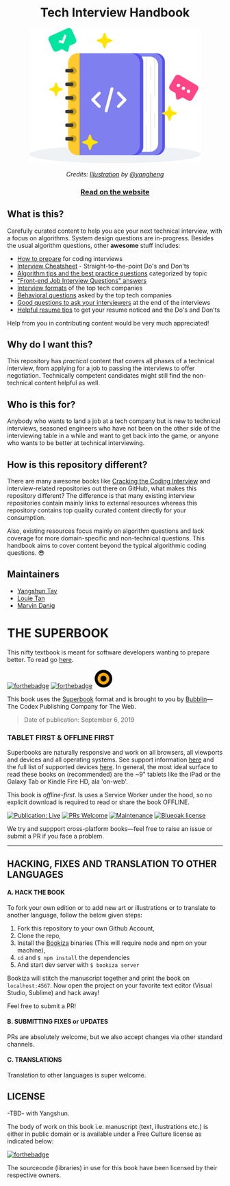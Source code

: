 <h1 align="center">Tech Interview Handbook</h1>

<div align="center">
  <a href="https://yangshun.github.io/tech-interview-handbook/">
    <img src="./assets/images/logo.svg" alt="Tech Interview Handbook" width="400">
  </a>
  <br>
  <p>
    <em>Credits: <a href="https://dribbble.com/shots/3831443-Tech-Interview-Handbook">Illustration</a> by <a href="https://dribbble.com/yangheng">@yangheng</a></em>
  </p>
  <h3>
    <a href="https://yangshun.github.io/tech-interview-handbook/">Read on the website</a>
  </h3>
</div>

## What is this?

Carefully curated content to help you ace your next technical interview, with a focus on algorithms. System design questions are in-progress. Besides the usual algorithm questions, other **awesome** stuff includes:

- [How to prepare]() for coding interviews
- [Interview Cheatsheet]() - Straight-to-the-point Do's and Don'ts
- [Algorithm tips and the best practice questions]() categorized by topic
- ["Front-end Job Interview Questions" answers]()
- [Interview formats]() of the top tech companies
- [Behavioral questions]() asked by the top tech companies
- [Good questions to ask your interviewers]() at the end of the interviews
- [Helpful resume tips]() to get your resume noticed and the Do's and Don'ts

Help from you in contributing content would be very much appreciated!

## Why do I want this?

This repository has _practical_ content that covers all phases of a technical interview, from applying for a job to passing the interviews to offer negotiation. Technically competent candidates might still find the non-technical content helpful as well.

## Who is this for?

Anybody who wants to land a job at a tech company but is new to technical interviews, seasoned engineers who have not been on the other side of the interviewing table in a while and want to get back into the game, or anyone who wants to be better at technical interviewing.

## How is this repository different?

There are many awesome books like [Cracking the Coding Interview](http://www.crackingthecodinginterview.com/) and interview-related repositories out there on GitHub, what makes this repository different? The difference is that many existing interview repositories contain mainly links to external resources whereas this repository contains top quality curated content directly for your consumption.

Also, existing resources focus mainly on algorithm questions and lack coverage for more domain-specific and non-technical questions. This handbook aims to cover content beyond the typical algorithmic coding questions. 😎



## Maintainers

- [Yangshun Tay](https://github.com/yangshun)
- [Louie Tan](https://github.com/louietyj)
- [Marvin Danig](https://github.com/marvindanig)



# THE SUPERBOOK

This nifty textbook is meant for software developers wanting to prepare better. To read go <a href="https://bubblin.io/book/tech-interview-handbook-by-yangshun-tay/1" class="cover">here</a>.


[![forthebadge](https://forthebadge.com/images/badges/built-by-hipsters.svg)](https://bubblin.io/about)
<a href="https://bubblin.io/book/grimm-s-fairy-stories-by-jacob-grimm-and-wilhelm-grimm" class="cover"><img src="https://camo.githubusercontent.com/6d0507b14426923c8c4afad849afd1c8391597d7/68747470733a2f2f666f7274686562616467652e636f6d2f696d616765732f6261646765732f636865636b2d69742d6f75742e737667" alt="forthebadge" data-canonical-src="https://forthebadge.com/images/badges/check-it-out.svg" style="max-width:100%;"></a>
[<img src="https://raw.githubusercontent.com/marvindanig/assets/master/bubblin.png" width="44px" title="Bubblin Superbooks">](https://bubblin.io)


This book uses the [Superbook](https://bubblin.io/docs/format) format and is brought to you by [Bubblin](https://bubblin.io/about)&#x2014;The Codex Publishing Company for The Web.


<blockquote><p>Date of publication: <date id="date">September 6, 2019</date></p></blockquote>

### TABLET FIRST &amp; OFFLINE FIRST

Superbooks are naturally responsive and work on all browsers, all viewports and devices and all operating systems. See support information [here](https://bubblin.io/support) and the full list of supported devices [here](https://bubblin.io/devices). In general, the most ideal surface to read these books on (recommended) are the \~9&quot; tablets like the iPad or the Galaxy Tab or Kindle Fire HD, ala &apos;on-web&apos;.

This book is _offline-first_. Is uses a Service Worker under the hood, so no explicit download is required to read or share the book OFFLINE.



<a href="https://bubblin.io/cover/tech-interview-handbook-by-yangshun-tay" class="cover"><img src="https://camo.githubusercontent.com/3d05c191fd879f30eee14672539100b9d74e23e5/68747470733a2f2f696d672e736869656c64732e696f2f62616467652f5375706572626f6f6b2d5075626c69736865642d627269676874677265656e2e737667" alt="Publication: Live" data-canonical-src="https://img.shields.io/badge/Superbook-Published-brightgreen.svg" style="max-width:100%;"></a>
[![PRs Welcome](https://img.shields.io/badge/PRs-welcome-brightgreen.svg?style=flat-square)](http://makeapullrequest.com)
[![Maintenance](https://img.shields.io/badge/Maintained%3F-yes-green.svg)](https://bubblin.io/cover/we-by-eugene-zamyatin#frontmatter)
[![Blueoak license](https://img.shields.io/badge/Blueoak-Council-blue.svg)](https://blueoakcouncil.org/license/1.0.0)


We try and suppport cross-platform books&#x2014;feel free to raise an issue or submit a PR if you face a problem.

---

## HACKING, FIXES AND TRANSLATION TO OTHER LANGUAGES


#### A. HACK THE BOOK

To fork your own edition or to add new art or illustrations or to translate to another language, follow the below given steps:

1. Fork this repository to your own Github Account,
2. Clone the repo,
3. Install the [Bookiza](https://bookiza.io) binaries (This will require node and npm on your machine),
4. `cd` and `$ npm install` the dependencies
5. And start dev server with `$ bookiza server`

Bookiza will stitch the manuscript together and print the book on `localhost:4567`. Now open the project on your favorite text editor (Visual Studio, Sublime) and hack away! 

Feel free to submit a PR!


#### B. SUBMITTING FIXES or UPDATES

PRs are absolutely welcome, but we also accept changes via other standard channels.


#### C. TRANSLATIONS

Translation to other languages is super welcome. 


## LICENSE

-TBD- with Yangshun.

The body of work on this book i.e. manuscript (text, illustrations etc.) is either in public domain or is available under a Free Culture license as indicated below:

[![forthebadge](https://forthebadge.com/images/badges/cc-by.svg)](https://creativecommons.org/licenses/by/4.0/)


The sourcecode (libraries) in use for this book have been licensed by their respective owners.